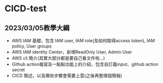# CICD-test

## 2023/03/05教學大綱
- AWS IAM 基礎，包含 IAM user, IAM role(及如何取得access token), IAM policy, User groups
- AWS IAM identity Center，新增ReadOnly User, Admin User
- AWS cli 簡介(其實大部分都是要自己看文件啦...)
- Github action複習及一點點功能上的介紹，包含自訂義input、github action secret
- CICD 簡述，以及哪些步驟會需要上雲(之後再整理個簡報)